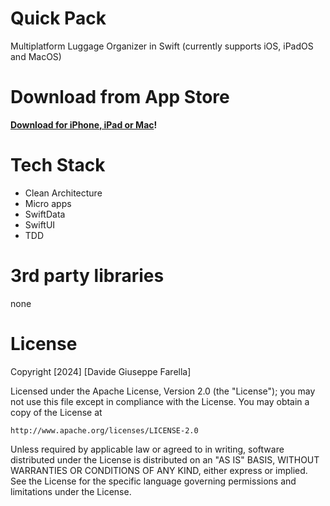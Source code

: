 # Quick Pack
 Multiplatform Luggage Organizer in Swift (currently supports iOS, iPadOS and MacOS)
 
 # Download from App Store
 **[Download for iPhone, iPad or Mac](https://apps.apple.com/it/app/quick-pack/id6493455779?l)!**
 
 # Tech Stack
 * Clean Architecture
 * Micro apps
 * SwiftData
 * SwiftUI
 * TDD

# 3rd party libraries
none

# License
Copyright [2024] [Davide Giuseppe Farella]

Licensed under the Apache License, Version 2.0 (the "License");
you may not use this file except in compliance with the License.
You may obtain a copy of the License at

    http://www.apache.org/licenses/LICENSE-2.0

Unless required by applicable law or agreed to in writing, software
distributed under the License is distributed on an "AS IS" BASIS,
WITHOUT WARRANTIES OR CONDITIONS OF ANY KIND, either express or implied.
See the License for the specific language governing permissions and
limitations under the License.
